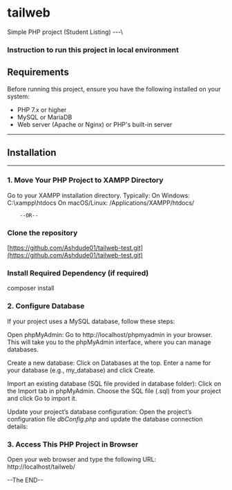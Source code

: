 # tailweb
Simple PHP project (Student Listing)
---\

### Instruction to run this project in local environment

## Requirements
Before running this project, ensure you have the following installed on your system:

- PHP 7.x or higher
- MySQL or MariaDB
- Web server (Apache or Nginx) or PHP's built-in server

---
## Installation
---

### 1. Move Your PHP Project to XAMPP Directory
 Go to your XAMPP installation directory. Typically:
   On Windows: C:\xampp\htdocs
   On macOS/Linux: /Applications/XAMPP/htdocs/

        --OR--
        
### Clone the repository
[https://github.com/Ashdude01/tailweb-test.git](https://github.com/Ashdude01/tailweb-test.git)

### Install Required Dependency (if required)
composer install

### 2. Configure Database

If your project uses a MySQL database, follow these steps:

  Open phpMyAdmin:
      Go to http://localhost/phpmyadmin in your browser.
      This will take you to the phpMyAdmin interface, where you can manage databases.

  Create a new database:
      Click on Databases at the top.
      Enter a name for your database (e.g., my_database) and click Create.

  Import an existing database (SQL file provided in database folder):
      Click on the Import tab in phpMyAdmin.
      Choose the SQL file (.sql) from your project and click Go to import it.

  Update your project’s database configuration:
        Open the project’s configuration file *dbConfig.php* and update the database connection details:

### 3. Access This PHP Project in Browser
  Open your web browser and type the following URL:
  http://localhost/tailweb/


--The END--


